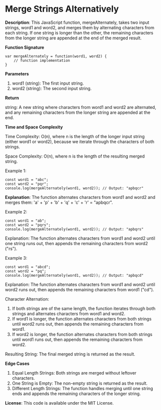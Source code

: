 # Merge Strings Alternatively

**Description**: This JavaScript function, mergeAlternately, takes two input strings, word1 and word2, and merges them by alternating characters from each string. If one string is longer than the other, the remaining characters from the longer string are appended at the end of the merged result.

**Function Signature**

	var mergeAlternately = function(word1, word2) {
	    // function implementation
	}
 
**Parameters**

1. word1 (string): The first input string.
2. word2 (string): The second input string.
   
**Return**

string: A new string where characters from word1 and word2 are alternated, and any remaining characters from the longer string are appended at the end.

**Time and Space Complexity**

Time Complexity: O(n), where n is the length of the longer input string (either word1 or word2), because we iterate through the characters of both strings.

Space Complexity: O(n), where n is the length of the resulting merged string.


Example 1:
	
	const word1 = "abc";
	const word2 = "pqr";
	console.log(mergeAlternately(word1, word2)); // Output: "apbqcr"
 
**Explanation**: The function alternates characters from word1 and word2 and merges them: 'a' + 'p' + 'b' + 'q' + 'c' + 'r' = "apbqcr".

Example 2:

	const word1 = "ab";
	const word2 = "pqrs";
	console.log(mergeAlternately(word1, word2)); // Output: "apbqrs"
 
Explanation: The function alternates characters from word1 and word2 until one string runs out, then appends the remaining characters from word2 ("rs").

Example 3:

	const word1 = "abcd";
	const word2 = "pq";
	console.log(mergeAlternately(word1, word2)); // Output: "apbqcd"
 
Explanation: The function alternates characters from word1 and word2 until word2 runs out, then appends the remaining characters from word1 ("cd").

Character Alternation:

1. If both strings are of the same length, the function iterates through both strings and alternates characters from word1 and word2.
2. If word1 is longer, the function alternates characters from both strings until word2 runs out, then appends the remaining characters from word1.
3. If word2 is longer, the function alternates characters from both strings until word1 runs out, then appends the remaining characters from word2.

Resulting String: The final merged string is returned as the result.

**Edge Cases**

1. Equal Length Strings: Both strings are merged without leftover characters.
2. One String is Empty: The non-empty string is returned as the result.
3. Different Length Strings: The function handles merging until one string ends and appends the remaining characters of the longer string.
   

**License**: This code is available under the MIT License.
